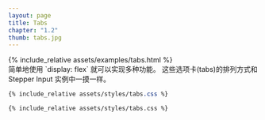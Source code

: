 ```yaml
---
layout: page
title: Tabs
chapter: "1.2"
thumb: tabs.jpg
---
```

<div class="demo">
{% include_relative assets/examples/tabs.html %}
</div>
简单地使用 `display: flex` 就可以实现多种功能。 这些选项卡(tabs)的排列方式和 Stepper Input 实例中一摸一样。

```css
{% include_relative assets/styles/tabs.css %}
```

```html
{% include_relative assets/styles/tabs.css %}
```
<script>
bindButtonToggle('tabs','tab','is-tab-selected')
</script>
